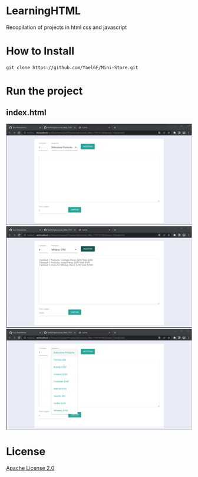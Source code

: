 # LearningHTML
Recopilation of projects in html css and javascript

# How to Install


``` shell
git clone https://github.com/YaelGF/Mini-Store.git
```

# Run the project

## index.html
![index](/assets/Tienda.png)
![Opcions](/assets/TiendaFuncionalidad.png)
![Funcionaliti](/assets/TiendaOpciones.png)

# License
[Apache License 2.0](https://github.com/YaelGF/Mini-Store/blob/main/LICENSE)
